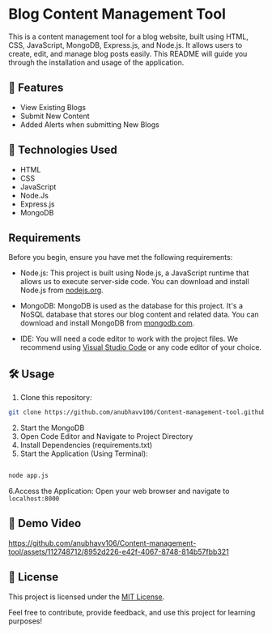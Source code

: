 # Blog Content Management Tool
This is a content management tool for a blog website, built using HTML, CSS, JavaScript, MongoDB, Express.js, and Node.js. It allows users to create, edit, and manage blog posts easily. This README will guide you through the installation and usage of the application.

## 🚀 Features
- View Existing Blogs
- Submit New Content
- Added Alerts when submitting New Blogs

## 🧰 Technologies Used
- HTML
- CSS
- JavaScript
- Node.Js
- Express.js
- MongoDB

## Requirements

Before you begin, ensure you have met the following requirements:

- Node.js: This project is built using Node.js, a JavaScript runtime that allows us to execute server-side code. You can download and install Node.js from [nodejs.org](https://nodejs.org/).

- MongoDB: MongoDB is used as the database for this project. It's a NoSQL database that stores our blog content and related data. You can download and install MongoDB from [mongodb.com](https://www.mongodb.com/).

- IDE: You will need a code editor to work with the project files. We recommend using [Visual Studio Code](https://code.visualstudio.com/) or any code editor of your choice.

## 🛠️ Usage
1. Clone this repository: 
```bash 
git clone https://github.com/anubhavv106/Content-management-tool.github.io
```
2. Start the MongoDB
3. Open Code Editor and Navigate to Project Directory
4. Install Dependencies (requirements.txt)
5. Start the Application (Using Terminal):
```bash

node app.js
```
6.Access the Application:
Open your web browser and navigate to ``` localhost:8000 ```

## 🎥 Demo Video


https://github.com/anubhavv106/Content-management-tool/assets/112748712/8952d226-e42f-4067-8748-814b57fbb321


## 📝 License

This project is licensed under the [MIT License](LICENSE).

Feel free to contribute, provide feedback, and use this project for learning purposes!
